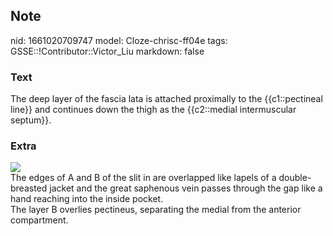 ## Note
nid: 1661020709747
model: Cloze-chrisc-ff04e
tags: GSSE::!Contributor::Victor_Liu
markdown: false

### Text
The deep layer of the fascia lata is attached proximally to the {{c1::pectineal line}} and continues down the thigh as the {{c2::medial intermuscular septum}}.

### Extra
<img src="paste-a9e19a73b71ce619954541ae40f51f76739b50c5.jpg">
<div>
  The edges of A and B of the slit in are overlapped like lapels of
  a double-breasted jacket and the great saphenous vein passes
  through the gap like a hand reaching into the inside pocket.
</div>
<div>
  The layer B overlies pectineus, separating the medial from the
  anterior compartment.
</div>
